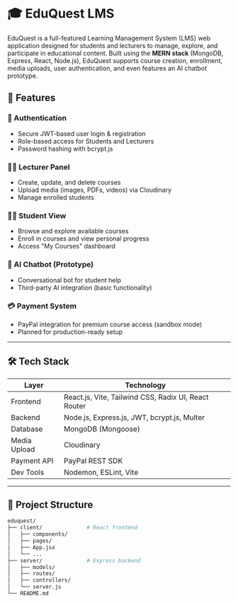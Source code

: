 # 🎓 EduQuest LMS

EduQuest is a full-featured Learning Management System (LMS) web application designed for students and lecturers to manage, explore, and participate in educational content. Built using the **MERN stack** (MongoDB, Express, React, Node.js), EduQuest supports course creation, enrollment, media uploads, user authentication, and even features an AI chatbot prototype.

## 🚀 Features

### 🔐 Authentication
- Secure JWT-based user login & registration
- Role-based access for Students and Lecturers
- Password hashing with bcrypt.js

### 👨‍🏫 Lecturer Panel
- Create, update, and delete courses
- Upload media (images, PDFs, videos) via Cloudinary
- Manage enrolled students

### 👩‍🎓 Student View
- Browse and explore available courses
- Enroll in courses and view personal progress
- Access "My Courses" dashboard

### 🤖 AI Chatbot (Prototype)
- Conversational bot for student help
- Third-party AI integration (basic functionality)

### 💳 Payment System
- PayPal integration for premium course access (sandbox mode)
- Planned for production-ready setup

---

## 🛠️ Tech Stack

| Layer        | Technology                                           |
|--------------|------------------------------------------------------|
| Frontend     | React.js, Vite, Tailwind CSS, Radix UI, React Router |
| Backend      | Node.js, Express.js, JWT, bcrypt.js, Multer          |
| Database     | MongoDB (Mongoose)                                   |
| Media Upload | Cloudinary                                           |
| Payment API  | PayPal REST SDK                                      |
| Dev Tools    | Nodemon, ESLint, Vite                                |

---

## 📂 Project Structure

```bash
eduquest/
├── client/              # React frontend
│   ├── components/
│   ├── pages/
│   ├── App.jsx
│   └── ...
├── server/              # Express backend
│   ├── models/
│   ├── routes/
│   ├── controllers/
│   └── server.js
└── README.md

